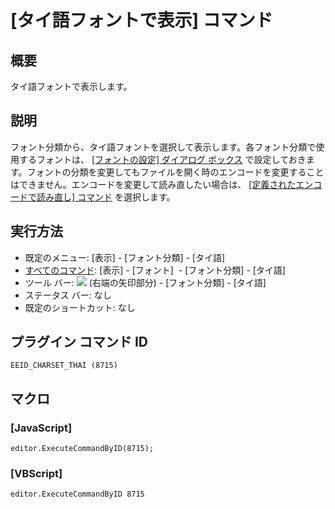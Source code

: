 # \[タイ語フォントで表示\] コマンド

## 概要

タイ語フォントで表示します。

## 説明

フォント分類から、タイ語フォントを選択して表示します。各フォント分類で使用するフォントは、 [\[フォントの設定\] ダイアログ ボックス](../../dlg/properties/font/index) で設定しておきます。フォントの分類を変更してもファイルを開く時のエンコードを変更することはできません。エンコードを変更して読み直したい場合は、 [\[定義されたエンコードで読み直し\] コマンド](../file/file_reload_defined) を選択します。

## 実行方法

- 既定のメニュー: \[表示\] \- \[フォント分類\] \- \[タイ語\]
- [すべてのコマンド](../../glossary/allcommands): \[表示\] \- \[フォント\]  \- \[フォント分類\] \- \[タイ語\]
- ツール バー: ![](../../images/fontpopup..png) (右端の矢印部分) \-
\[フォント分類\] \- \[タイ語\]
- ステータス バー: なし
- 既定のショートカット: なし

## プラグイン コマンド ID

```
EEID_CHARSET_THAI (8715)
```

## マクロ

### \[JavaScript\]

```
editor.ExecuteCommandByID(8715);
```

### \[VBScript\]

```
editor.ExecuteCommandByID 8715
```
